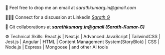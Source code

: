 <!DOCTYPE html>
<html lang="en">
<head>
  <meta charset="UTF-8">
  <meta http-equiv="X-UA-Compatible" content="IE=edge">
  <meta name="viewport" content="width=device-width, initial-scale=1.0">
</head>
<body> 
  <p>
    💌 Feel free to drop me an email at <a style="font-style:italic;text-decoration: none;" target="_blank" href="mailto:sarathkumarg.in@gmail.com">sarathkumarg.in@gmail.com</a>
  </p>
  <p>
    👋🧑‍💼 Connect for a discussion at Linkedin <a style="font-style:italic; font-weight-700";text-decoration: none;" target="_blank" href="https://www.linkedin.com/in/sarath-g-sde/">Sarath G</a>
  </p>
  <p>
    🤝 Git collaborations at <a style="font-style:italic; font-weight:700";text-decoration: none;" href="#">sarathkumarg.in@gmail (Sarath-Kumar-G)</a>
  </p>
  <p>
    ⚙️ Technical Skills: React.js | Next.js | Advanced JavaScript | TailwindCSS | Jest.js | Angular | HTML | Content Management System(StoryBlok) | CSS | Node.js | Express | Mongoose | and other AI tools
  </p>

</body>
</html>

</p>
  
